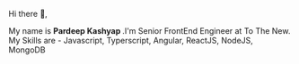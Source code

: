 Hi there 👋,

My name is <strong> Pardeep Kashyap </strong>.I'm Senior FrontEnd Engineer at To The New. <br />
My Skills are - Javascript, Typerscript, Angular, ReactJS, NodeJS, MongoDB
